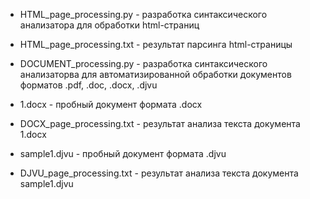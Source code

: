 - HTML_page_processing.py - разработка синтаксического анализатора для обработки html-страниц
- HTML_page_processing.txt - результат парсинга html-страницы 

- DOCUMENT_processing.py - разработка синтаксического анализаторва для автоматизированной обработки документов форматов .pdf, .doc, .docx, .djvu

- 1.docx - пробный документ формата .docx
- DOCX_page_processing.txt - результат анализа текста документа 1.docx

- sample1.djvu - пробный документ формата .djvu
- DJVU_page_processing.txt - результат анализа текста документа sample1.djvu
